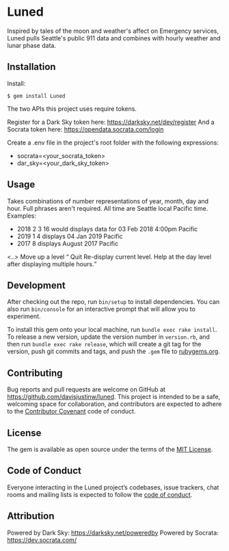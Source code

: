 # Luned

Inspired by tales of the moon and weather's affect on Emergency services, Luned pulls Seattle's public 911 data and combines with hourly weather and lunar phase data.

## Installation
Install:

    $ gem install Luned

The two APIs this project uses require tokens.

Register for a Dark Sky token here: https://darksky.net/dev/register
And a Socrata token here: https://opendata.socrata.com/login

Create a .env file in the project's root folder with the following expressions:

  * socrata=<your_socrata_token>
  * dar_sky=<your_dark_sky_token>

## Usage

Takes combinations of number representations of year, month, day and hour. Full phrases aren't required. All time are Seattle local Pacific time. Examples:

  * 2018 2 3 16 <enter> would displays data for 03 Feb 2018 4:00pm Pacific
  * 2019 1 4 <enter> displays 04 Jan 2019 Pacific
  * 2017 8 <enter> displays August 2017 Pacific

  <..> Move up a level
  <q> Quit
  <enter> Re-display current level.  Help at the day level after displaying multiple hours.

## Development

After checking out the repo, run `bin/setup` to install dependencies. You can also run `bin/console` for an interactive prompt that will allow you to experiment.

To install this gem onto your local machine, run `bundle exec rake install`. To release a new version, update the version number in `version.rb`, and then run `bundle exec rake release`, which will create a git tag for the version, push git commits and tags, and push the `.gem` file to [rubygems.org](https://rubygems.org).

## Contributing

Bug reports and pull requests are welcome on GitHub at https://github.com/davisjustinw/luned. This project is intended to be a safe, welcoming space for collaboration, and contributors are expected to adhere to the [Contributor Covenant](http://contributor-covenant.org) code of conduct.

## License

The gem is available as open source under the terms of the [MIT License](https://opensource.org/licenses/MIT).

## Code of Conduct

Everyone interacting in the Luned project’s codebases, issue trackers, chat rooms and mailing lists is expected to follow the [code of conduct](https://github.com/davisjustinw/luned/blob/master/CODE_OF_CONDUCT.md).

## Attribution

Powered by Dark Sky: https://darksky.net/poweredby
Powered by Socrata: https://dev.socrata.com/
